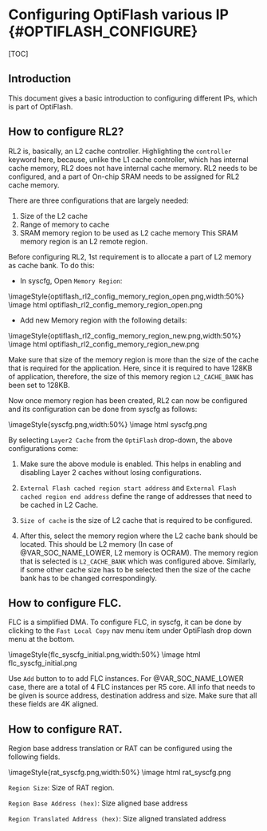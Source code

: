 # Configuring OptiFlash various IP {#OPTIFLASH_CONFIGURE}

[TOC]

## Introduction

This document gives a basic introduction to configuring different IPs, which is part of OptiFlash.

## How to configure RL2?

RL2 is, basically, an L2 cache controller. Highlighting the `controller` keyword here, because, unlike the L1 cache controller, which has internal cache memory, RL2 does not have internal cache memory. RL2 needs to be configured, and a part of On-chip SRAM needs to be assigned for RL2 cache memory.

There are three configurations that are largely needed:
1. Size of the L2 cache
2. Range of memory to cache
3. SRAM memory region to be used as L2 cache memory This SRAM memory region is an L2 remote region.


Before configuring RL2, 1st requirement is to allocate a part of L2 memory as cache bank. To do this:
- In syscfg, Open `Memory Region`:


\imageStyle{optiflash_rl2_config_memory_region_open.png,width:50%}
\image html optiflash_rl2_config_memory_region_open.png

- Add new Memory region with the following details:


\imageStyle{optiflash_rl2_config_memory_region_new.png,width:50%}
\image html optiflash_rl2_config_memory_region_new.png

Make sure that size of the memory region is more than the size of the cache that is required for the application. Here, since it is required to have 128KB of application, therefore, the size of this memory region `L2_CACHE_BANK` has been set to 128KB.

Now once memory region has been created, RL2 can now be configured and its configuration can be done from syscfg as follows:

\imageStyle{syscfg.png,width:50%}
\image html syscfg.png

By selecting `Layer2 Cache` from the `OptiFlash` drop-down, the above configurations come:

1. Make sure the above module is enabled. This helps in enabling and disabling Layer 2 caches without losing configurations.

2. `External Flash cached region start address` and `External Flash cached region end address` define the range of addresses that need to be cached in L2 Cache.

3. `Size of cache` is the size of L2 cache that is required to be configured.

4. After this, select the memory region where the L2 cache bank should be located. This should be L2 memory (In case of @VAR_SOC_NAME_LOWER, L2 memory is OCRAM). The memory region that is selected is `L2_CACHE_BANK` which was configured above. Similarly, if some other cache size has to be selected then the size of the cache bank has to be changed correspondingly. 

## How to configure FLC.

FLC is a simplified DMA. To configure FLC, in syscfg, it can be done by clicking to the `Fast Local Copy` nav menu item under OptiFlash drop down menu at the bottom.

\imageStyle{flc_syscfg_initial.png,width:50%}
\image html flc_syscfg_initial.png

Use `Add` button to to add FLC instances. For @VAR_SOC_NAME_LOWER case, there are a total of 4 FLC instances per R5 core. All info that needs to be given is source address, destination address and size. Make sure that all these fields are 4K aligned.

## How to configure RAT.

Region base address translation or RAT can be configured using the following fields.

\imageStyle{rat_syscfg.png,width:50%}
\image html rat_syscfg.png

`Region Size`: Size of RAT region.

`Region Base Address (hex)`: Size aligned base address

`Region Translated Address (hex)`: Size aligned translated address